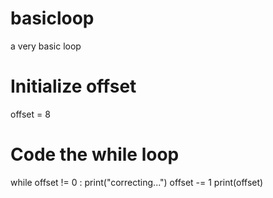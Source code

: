 # basicloop
a very basic loop

# Initialize offset
offset  = 8

# Code the while loop
while offset != 0 :
    print("correcting...")
    offset -= 1
    print(offset)
